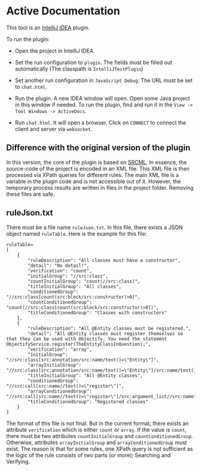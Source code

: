 # Active Documentation

This tool is an [IntelliJ IDEA](https://www.jetbrains.com/idea/) plugin. 

To run the plugin:

* Open the project in IntelliJ IDEA. 

* Set the run configuration to `plugin`. The fields must be filled out automatically (The classpath is `IntelliJTestPlugin`)

* Set another run configuration in `JavaScript Debug`. The URL must be set to `chat.html`.

* Run the plugin. A new IDEA window will open. Open some Java project in this window if needed. To run the plugin, find and run it in the `View -> Tool Windows -> ActiveDocs`. 

* Run `chat.html`. It will open a browser. Click on `CONNECT` to connect the client and server via `websocket`.


## Difference with the original version of the plugin

In this version, the core of the plugin is based on [SRCML](http://www.srcml.org/). In essence, the source-code of the project is encoded in an XML file. This XML file is then processed via XPath queries for different rules. The main XML file is a variable in the plugin code and is not accessible out of it. However, the temporary process results are written in files in the project folder. Removing these files are safe.


## ruleJson.txt

There must be a file name `ruleJson.txt`. In this file, there exists a JSON object named `ruleTable`. Here is the example for this file:

```
ruleTable=
[
    {
        "ruleDescription": "All classes must have a constructor",
        "detail": "No detail!",
        "verification": "count",
        "initialGroup": "//src:class",
        "countInitialGroup": "count(//src:class)",
        "titleInitialGroup": "All classes",
        "conditionedGroup": "//src:class[count(src:block/src:constructor)>0]",
        "countConditionedGroup": "count(//src:class[count(src:block/src:constructor)>0])",
        "titleConditionedGroup": "Classes with constructors"
    },
    {
        "ruleDescription": "All @Entity classes must be registered.",
        "detail": "All @Entity classes must register themselves so that they can be used with Objectify. You need the statement ObjectifyService.register(TheEntityClassInQuestion);",
        "verification": "array",
        "initialGroup": "//src:class[src:annotation/src:name/text()=\"Entity\"]",
        "arrayInitialGroup": "//src:class[src:annotation/src:name/text()=\"Entity\"]/src:name/text()",
        "titleInitialGroup": "All @Entity classes",
        "conditionedGroup": "//src:call[src:name//text()=\"register\"]",
        "arrayConditionedGroup": "//src:call[src:name//text()=\"register\"]/src:argument_list//src:name[position()=1]/text()",
        "titleConditionedGroup": "Registered classes"
    }
]
```

The format of this file is not final. But in the current format, there exists an attribute `verification` which is either `count` or `array`. If the value is `count`, there must be two attributes `countInitialGroup` and `countConditionedGroup`. Otherwise, attributes `arrayInitialGroup` and `arrayConditionedGroup` must exist. The reason is that for some rules, one XPath query is not sufficient as the logic of the rule consists of two parts (or more); Searching and Verifying.
